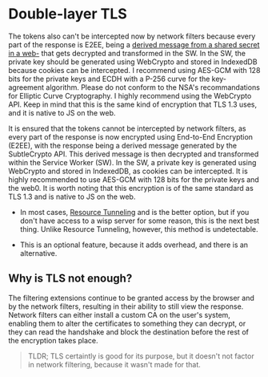 # Double-layer TLS

The tokens also can't be intercepted now by network filters because every part of the response is E2EE, being a [derived message from a shared secret in a web-](https://developer.mozilla.org/en-US/docs/Web/API/SubtleCrypto/deriveKey) that gets decrypted and transformed in the SW. In the SW, the private key should be generated using WebCrypto and stored in IndexedDB because cookies can be intercepted. I recommend using AES-GCM with 128 bits for the private keys and ECDH with a P-256 curve for the key-agreement algorithm. Please do not conform to the NSA's recommandations for Elliptic Curve Cryptography. I highly recommend using the WebCrypto API. Keep in mind that this is the same kind of encryption that TLS 1.3 uses, and it is native to JS on the web.

It is ensured that the tokens cannot be intercepted by network filters, as every part of the response is now encrypted using End-to-End Encryption (E2EE), with the response being a derived message generated by the SubtleCrypto API. This derived message is then decrypted and transformed within the Service Worker (SW). In the SW, a private key is generated using WebCrypto and stored in IndexedDB, as cookies can be intercepted. It is highly recommended to use AES-GCM with 128 bits for the private keys and the web0. It is worth noting that this encryption is of the same standard as TLS 1.3 and is native to JS on the web.

- In most cases, [Resource Tunneling](./Resource%20Tunneling.md) and is the better option, but if you don't have access to a wisp server for some reason, this is the next best thing. Unlike Resource Tunneling, however, this method is undetectable.

- This is an optional feature, because it adds overhead, and there is an alternative.

## Why is TLS not enough?

The filtering extensions continue to be granted access by the browser and by the network filters, resulting in their ability to still view the response. Network filters can either install a custom CA on the user's system, enabling them to alter the certificates to something they can decrypt, or they can read the handshake and block the destination before the rest of the encryption takes place.

> TLDR; TLS certaintly is good for its purpose, but it doesn't not factor in network filtering, because it wasn't made for that.
